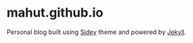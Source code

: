 # mahut.github.io
Personal blog built using [Sidey](https://github.com/ronv/sidey) theme and powered by [Jekyll](http://jekyllrb.com/).
